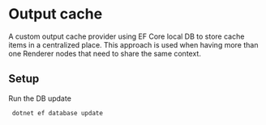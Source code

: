 # Output cache

A custom output cache provider using EF Core local DB to store cache items in a centralized place. This approach is used when having more than one Renderer nodes that need to share the same context. 

## Setup

Run the DB update

``` bash
 dotnet ef database update

```